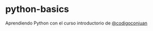 # python-basics

Aprendiendo Python con el curso introductorio de <a href="https://github.com/codigoconjuan" target="_blank">@codigoconjuan</a> 
